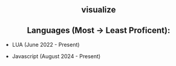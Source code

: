 <h2 align="center">visualize</h2>

<h2 align="center">Languages (Most -> Least Proficent):</h2>

- LUA (June 2022 - Present)

- Javascript (August 2024 - Present)

